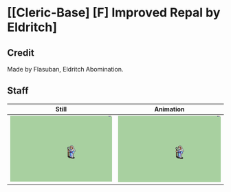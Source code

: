 # [\[Cleric-Base\] \[F\] Improved Repal by Eldritch]

## Credit

Made by Flasuban, Eldritch Abomination.
	
## Staff

| Still | Animation |
| :---: | :-------: |
| ![Staff still](./Staff_000.png) | ![Staff animation](./Staff.gif) |
